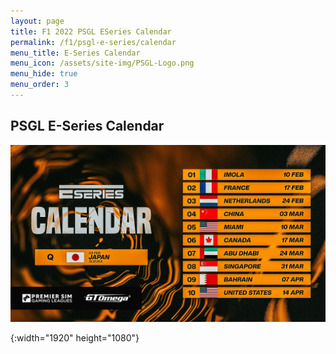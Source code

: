 ```yaml
---
layout: page
title: F1 2022 PSGL ESeries Calendar
permalink: /f1/psgl-e-series/calendar
menu_title: E-Series Calendar
menu_icon: /assets/site-img/PSGL-Logo.png
menu_hide: true
menu_order: 3
---
```


<div class="center">

## PSGL E-Series Calendar
[![PSGL E-Series Calendar]](/assets/site-img/PSGL-E-Series-Calendar.jpg)


[PSGL E-Series Calendar]: /assets/site-img/PSGL-E-Series-Calendar.jpg
{:width="1920" height="1080"}

</div>